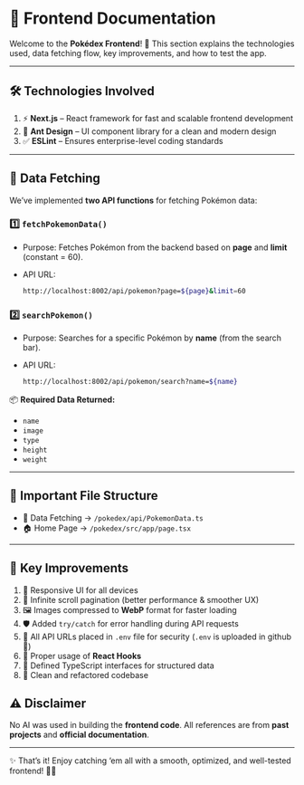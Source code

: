 # 🎨 Frontend Documentation

Welcome to the **Pokédex Frontend**! 🚀
This section explains the technologies used, data fetching flow, key improvements, and how to test the app.

---

## 🛠️ Technologies Involved

1. ⚡ **Next.js** – React framework for fast and scalable frontend development
2. 🎨 **Ant Design** – UI component library for a clean and modern design
3. ✅ **ESLint** – Ensures enterprise-level coding standards

---

## 🔄 Data Fetching

We’ve implemented **two API functions** for fetching Pokémon data:

### 1️⃣ `fetchPokemonData()`

* Purpose: Fetches Pokémon from the backend based on **page** and **limit** (constant = 60).
* API URL:

  ```bash
  http://localhost:8002/api/pokemon?page=${page}&limit=60
  ```

### 2️⃣ `searchPokemon()`

* Purpose: Searches for a specific Pokémon by **name** (from the search bar).
* API URL:

  ```bash
  http://localhost:8002/api/pokemon/search?name=${name}
  ```

📦 **Required Data Returned:**

* `name`
* `image`
* `type`
* `height`
* `weight`

---

## 📂 Important File Structure

* 📡 Data Fetching → `/pokedex/api/PokemonData.ts`
* 🏠 Home Page → `/pokedex/src/app/page.tsx`

---

## 🚀 Key Improvements

1. 📱 Responsive UI for all devices
2. 🔄 Infinite scroll pagination (better performance & smoother UX)
3. 🖼️ Images compressed to **WebP** format for faster loading
4. 🛡️ Added `try/catch` for error handling during API requests
5. 🔑 All API URLs placed in `.env` file for security (`.env` is uploaded in github 🚀)
6. 🎣 Proper usage of **React Hooks**
7. 📝 Defined TypeScript interfaces for structured data
8. 🧹 Clean and refactored codebase


## ⚠️ Disclaimer

No AI was used in building the **frontend code**. All references are from **past projects** and **official documentation**.

---

✨ That’s it! Enjoy catching ‘em all with a smooth, optimized, and well-tested frontend! 🐾🔥
